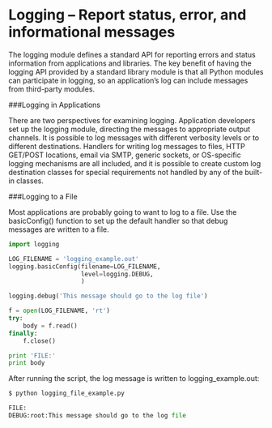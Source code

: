 # Logging – Report status, error, and informational messages

The logging module defines a standard API for reporting errors and status information from applications and libraries. The key benefit of having the logging API provided by a standard library module is that all Python modules can participate in logging, so an application’s log can include messages from third-party modules.

###Logging in Applications

There are two perspectives for examining logging. Application developers set up the logging module, directing the messages to appropriate output channels. It is possible to log messages with different verbosity levels or to different destinations. Handlers for writing log messages to files, HTTP GET/POST locations, email via SMTP, generic sockets, or OS-specific logging mechanisms are all included, and it is possible to create custom log destination classes for special requirements not handled by any of the built-in classes.

###Logging to a File

Most applications are probably going to want to log to a file. Use the basicConfig() function to set up the default handler so that debug messages are written to a file.

```python
import logging

LOG_FILENAME = 'logging_example.out'
logging.basicConfig(filename=LOG_FILENAME,
                    level=logging.DEBUG,
                    )

logging.debug('This message should go to the log file')

f = open(LOG_FILENAME, 'rt')
try:
    body = f.read()
finally:
    f.close()

print 'FILE:'
print body
```

After running the script, the log message is written to logging_example.out:
```python
$ python logging_file_example.py

FILE:
DEBUG:root:This message should go to the log file
```